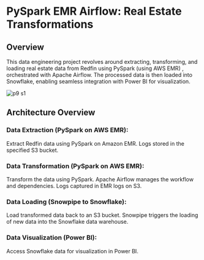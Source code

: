 # PySpark EMR Airflow: Real Estate Transformations
## Overview
This data engineering project revolves around extracting, transforming, and loading real estate data from Redfin using PySpark (using AWS EMR) , orchestrated with Apache Airflow. The processed data is then loaded into Snowflake, enabling seamless integration with Power BI for visualization.  

![p9 s1](https://github.com/Souvik7861/PROJECTS/assets/120063616/3274e167-2001-43ab-aaad-92dfc548a95b)

## Architecture Overview
### Data Extraction (PySpark on AWS EMR):
Extract Redfin data using PySpark on Amazon EMR.
Logs stored in the specified S3 bucket.
### Data Transformation (PySpark on AWS EMR):
Transform the data using PySpark.
Apache Airflow manages the workflow and dependencies.
Logs captured in EMR logs on S3.
### Data Loading (Snowpipe to Snowflake):
Load transformed data back to an S3 bucket.
Snowpipe triggers the loading of new data into the Snowflake data warehouse.
### Data Visualization (Power BI):
Access Snowflake data for visualization in Power BI.


